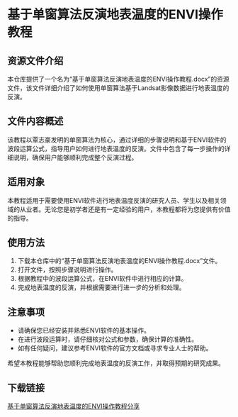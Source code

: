 # 基于单窗算法反演地表温度的ENVI操作教程

## 资源文件介绍

本仓库提供了一个名为“基于单窗算法反演地表温度的ENVI操作教程.docx”的资源文件，该文件详细介绍了如何使用单窗算法基于Landsat影像数据进行地表温度的反演。

## 文件内容概述

该教程以覃志豪发明的单窗算法为核心，通过详细的步骤说明和基于ENVI软件的波段运算公式，指导用户如何进行地表温度的反演。文件中包含了每一步操作的详细说明，确保用户能够顺利完成整个反演过程。

## 适用对象

本教程适用于需要使用ENVI软件进行地表温度反演的研究人员、学生以及相关领域的从业者。无论您是初学者还是有一定经验的用户，本教程都将为您提供有价值的指导。

## 使用方法

1. 下载本仓库中的“基于单窗算法反演地表温度的ENVI操作教程.docx”文件。
2. 打开文件，按照步骤说明进行操作。
3. 根据教程中的波段运算公式，在ENVI软件中进行相应的计算。
4. 完成地表温度的反演，并根据需要进行进一步的分析和处理。

## 注意事项

- 请确保您已经安装并熟悉ENVI软件的基本操作。
- 在进行波段运算时，请仔细核对公式和参数，确保计算的准确性。
- 如有任何疑问，建议参考ENVI软件的官方文档或寻求专业人士的帮助。

希望本教程能够帮助您顺利完成地表温度的反演工作，并取得预期的研究成果。

## 下载链接

[基于单窗算法反演地表温度的ENVI操作教程分享](https://pan.quark.cn/s/e9a495e3ca9c)